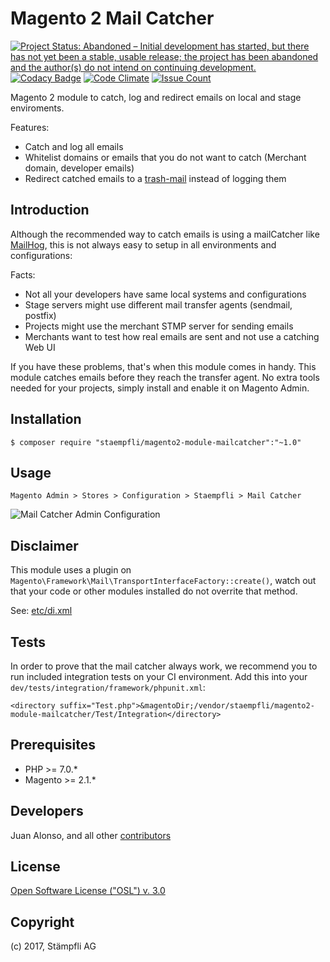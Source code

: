 # Magento 2 Mail Catcher

[![Project Status: Abandoned – Initial development has started, but there has not yet been a stable, usable release; the project has been abandoned and the author(s) do not intend on continuing development.](http://www.repostatus.org/badges/latest/abandoned.svg)](http://www.repostatus.org/#abandoned)
[![Codacy Badge](https://api.codacy.com/project/badge/Grade/3711ac6ffa0b44848de375b54ae21c0d)](https://www.codacy.com/app/Staempfli/magento2-module-mailcatcher?utm_source=github.com&amp;utm_medium=referral&amp;utm_content=staempfli/magento2-module-mailcatcher&amp;utm_campaign=Badge_Grade)
[![Code Climate](https://codeclimate.com/github/staempfli/magento2-module-mailcatcher/badges/gpa.svg)](https://codeclimate.com/github/staempfli/magento2-module-mailcatcher)
[![Issue Count](https://codeclimate.com/github/staempfli/magento2-module-mailcatcher/badges/issue_count.svg)](https://codeclimate.com/github/staempfli/magento2-module-mailcatcher)

Magento 2 module to catch, log and redirect emails on local and stage enviroments.

Features:

* Catch and log all emails
* Whitelist domains or emails that you do not want to catch (Merchant domain, developer emails)
* Redirect catched emails to a [trash-mail](https://www.trash-mail.com/inbox/) instead of logging them

## Introduction

Although the recommended way to catch emails is using a mailCatcher like [MailHog](https://github.com/mailhog/MailHog), this is not always easy to setup in all environments and configurations:

Facts:

* Not all your developers have same local systems and configurations
* Stage servers might use different mail transfer agents (sendmail, postfix)
* Projects might use the merchant STMP server for sending emails
* Merchants want to test how real emails are sent and not use a catching Web UI

If you have these problems, that's when this module comes in handy. This module catches emails before they reach the transfer agent. No extra tools needed for your projects, simply install and enable it on Magento Admin.


## Installation

```
$ composer require "staempfli/magento2-module-mailcatcher":"~1.0"
```

## Usage

`Magento Admin > Stores > Configuration > Staempfli > Mail Catcher`

![Mail Catcher Admin Configuration](docs/img/mailcatcher_admin.png)

## Disclaimer

This module uses a plugin on `Magento\Framework\Mail\TransportInterfaceFactory::create()`, watch out that your code or other modules installed do not overrite that method.

See: [etc/di.xml](etc/di.xml)

## Tests

In order to prove that the mail catcher always work, we recommend you to run included integration tests on your CI environment. Add this into your `dev/tests/integration/framework/phpunit.xml`:

```
<directory suffix="Test.php">&magentoDir;/vendor/staempfli/magento2-module-mailcatcher/Test/Integration</directory>
```

## Prerequisites

- PHP >= 7.0.*
- Magento >= 2.1.*

## Developers

Juan Alonso, and all other [contributors](https://github.com/staempfli/magento2-module-mailcatcher/contributors)

## License

[Open Software License ("OSL") v. 3.0](https://opensource.org/licenses/OSL-3.0)

## Copyright

(c) 2017, Stämpfli AG
